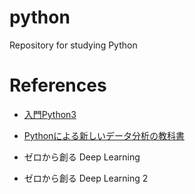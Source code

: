 # python
Repository for studying Python

# References
* [入門Python3](https://www.amazon.co.jp/%E5%85%A5%E9%96%80-Python-3-Bill-Lubanovic/dp/4873117380/ref=sr_1_1?adgrpid=51694709245&gclid=CjwKCAiAqqTuBRBAEiwA7B66hWyEbLzHj33AEScytWGr6EtNo15oi0N4cT9dR4Mg8PIWo91GCB4z1RoCsEgQAvD_BwE&hvadid=338576532191&hvdev=c&hvlocphy=1009180&hvnetw=g&hvpos=1t1&hvqmt=e&hvrand=15974419678489675507&hvtargid=aud-759242200006%3Akwd-335001013095&hydadcr=15819_11177362&jp-ad-ap=0&keywords=%E5%85%A5%E9%96%80python3&qid=1573478027&sr=8-1)

* [Pythonによる新しいデータ分析の教科書](https://www.amazon.co.jp/Python%E3%81%AB%E3%82%88%E3%82%8B%E3%81%82%E3%81%9F%E3%82%89%E3%81%97%E3%81%84%E3%83%87%E3%83%BC%E3%82%BF%E5%88%86%E6%9E%90%E3%81%AE%E6%95%99%E7%A7%91%E6%9B%B8-AI-TECHNOLOGY-%E5%AF%BA%E7%94%B0-%E5%AD%A6/dp/4798158348/ref=sr_1_2?adgrpid=58778961568&gclid=Cj0KCQjwrrXtBRCKARIsAMbU6bE38OgBSPGyNeJm1PEyl5Y0j3gVQHjC7OZkxZqPV5nDsf8lDQZYRe0aAq0oEALw_wcB&hvadid=338517691095&hvdev=c&hvlocphy=1009168&hvnetw=g&hvpos=1t1&hvqmt=b&hvrand=15028277248651833875&hvtargid=aud-759242200006%3Akwd-357368140474&hydadcr=27269_11561182&jp-ad-ap=0&keywords=python%E3%81%AB%E3%82%88%E3%82%8B%E3%83%87%E3%83%BC%E3%82%BF%E5%88%86%E6%9E%90%E5%85%A5%E9%96%80&qid=1571672147&sr=8-2)

* ゼロから創る Deep Learning

* ゼロから創る Deep Learning 2
